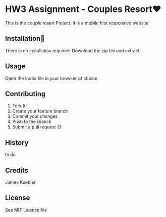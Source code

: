 # HW3 Assignment - Couples Resort❤️

This is the couple resort Project. It is a mobile first responsive website

## Installation💾

There is no installation required. Download the zip file and extract

## Usage

Open the index file in your browser of choice.

## Contributing
1. Fork It!
2. Create your feature branch
3. Commit your changes
4. Push to the rbanch
5. Submit a pull request :D

## History

to do

## Credits
James Kuebler

## License
See MIT License file